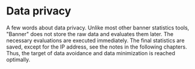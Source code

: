 # Data privacy

A few words about data privacy. Unlike most other banner statistics tools,
"Banner" does not store the raw data and evaluates them later.
The necessary evaluations are executed immediately. The final statistics are saved,
except for the IP address, see the notes in the following chapters.
Thus, the target of data avoidance and data minimization is reached optimally.
